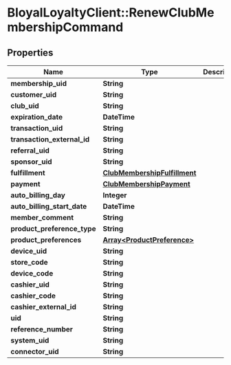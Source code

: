 # BloyalLoyaltyClient::RenewClubMembershipCommand

## Properties
Name | Type | Description | Notes
------------ | ------------- | ------------- | -------------
**membership_uid** | **String** |  | [optional] 
**customer_uid** | **String** |  | [optional] 
**club_uid** | **String** |  | [optional] 
**expiration_date** | **DateTime** |  | [optional] 
**transaction_uid** | **String** |  | [optional] 
**transaction_external_id** | **String** |  | [optional] 
**referral_uid** | **String** |  | [optional] 
**sponsor_uid** | **String** |  | [optional] 
**fulfillment** | [**ClubMembershipFulfillment**](ClubMembershipFulfillment.md) |  | [optional] 
**payment** | [**ClubMembershipPayment**](ClubMembershipPayment.md) |  | [optional] 
**auto_billing_day** | **Integer** |  | [optional] 
**auto_billing_start_date** | **DateTime** |  | [optional] 
**member_comment** | **String** |  | [optional] 
**product_preference_type** | **String** |  | [optional] 
**product_preferences** | [**Array&lt;ProductPreference&gt;**](ProductPreference.md) |  | [optional] 
**device_uid** | **String** |  | [optional] 
**store_code** | **String** |  | [optional] 
**device_code** | **String** |  | [optional] 
**cashier_uid** | **String** |  | [optional] 
**cashier_code** | **String** |  | [optional] 
**cashier_external_id** | **String** |  | [optional] 
**uid** | **String** |  | [optional] 
**reference_number** | **String** |  | [optional] 
**system_uid** | **String** |  | [optional] 
**connector_uid** | **String** |  | [optional] 

